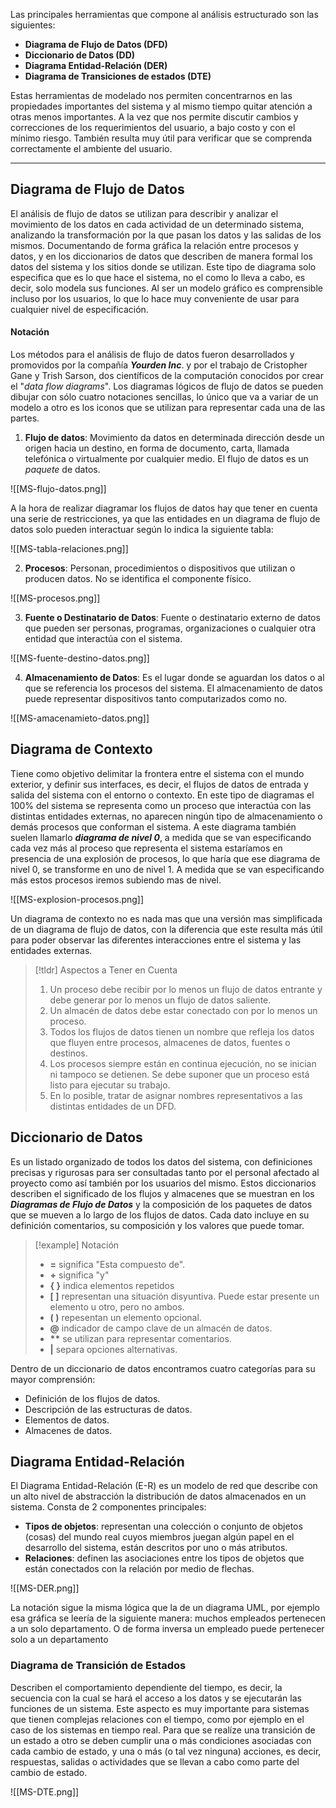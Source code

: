 Las principales herramientas que compone al análisis estructurado son las siguientes:

- **Diagrama de Flujo de Datos (DFD)**
- **Diccionario de Datos (DD)**
- **Diagrama Entidad-Relación (DER)**
- **Diagrama de Transiciones de estados (DTE)**

Estas herramientas de modelado nos permiten concentrarnos en las propiedades importantes del sistema y al mismo tiempo quitar atención a otras menos importantes.  A la vez que nos permite discutir cambios y correcciones de los requerimientos del usuario, a bajo costo y con el mínimo riesgo. También resulta muy útil para verificar que se comprenda correctamente el ambiente del usuario.

---

## Diagrama de Flujo de Datos

El análisis de flujo de datos se utilizan para describir y analizar el movimiento de los datos en cada actividad de un determinado sistema, analizando la transformación por la que pasan los datos y las salidas de los mismos. Documentando de forma gráfica la relación entre procesos y datos, y en los diccionarios de datos que describen de manera formal los datos del sistema y los sitios donde se utilizan.
Este tipo de diagrama solo especifica que es lo que hace el sistema, no el como lo lleva a cabo, es decir, solo modela sus funciones. Al ser un modelo gráfico es comprensible incluso por los usuarios, lo que lo hace muy conveniente de usar para cualquier nivel de especificación.

#### Notación

Los métodos para el análisis de flujo de datos fueron desarrollados y promovidos por la compañía ***Yourden Inc***. y por el trabajo de Cristopher Gane y Trish Sarson, dos científicos de la computación conocidos por crear el "*data flow diagrams*".
Los diagramas lógicos de flujo de datos se pueden dibujar con sólo cuatro notaciones sencillas, lo único que va a variar de un modelo a otro es los iconos que se utilizan para representar cada una de las partes.

1. **Flujo de datos**: Movimiento da datos en determinada dirección desde un origen hacia un destino, en forma de documento, carta, llamada telefónica o virtualmente por cualquier medio. El flujo de datos es un *paquete* de datos.

![[MS-flujo-datos.png]]

A la hora de realizar diagramar los flujos de datos hay que tener en cuenta una serie de restricciones, ya que las entidades en un diagrama de flujo de datos solo pueden interactuar según lo indica la siguiente tabla:

![[MS-tabla-relaciones.png]]

2. **Procesos**: Personan, procedimientos o dispositivos que utilizan o producen datos. No se identifica el componente físico.

![[MS-procesos.png]]

3. **Fuente o Destinatario de Datos**: Fuente o destinatario externo de datos que pueden ser personas, programas, organizaciones o cualquier otra entidad que interactúa con el sistema.

![[MS-fuente-destino-datos.png]] 

4. **Almacenamiento de Datos**: Es el lugar donde se aguardan los datos o al que se referencia los procesos del sistema. El almacenamiento de datos puede representar dispositivos tanto computarizados como no.

![[MS-amacenamieto-datos.png]]

## Diagrama de Contexto

Tiene como objetivo delimitar la frontera entre el sistema con el mundo exterior, y definir sus interfaces, es decir, el flujos de datos de entrada y salida del sistema con el entorno o contexto.
En este tipo de diagramas el 100% del sistema se representa como un proceso que interactúa con las distintas entidades externas, no aparecen ningún tipo de almacenamiento o demás procesos que conforman el sistema.
A este diagrama también suelen llamarlo ***diagrama de nivel 0***, a medida que se van especificando cada vez más al proceso que representa el sistema estaríamos en presencia de una explosión de procesos, lo que haría que ese diagrama de nivel 0, se transforme en uno de nivel 1. A medida que se van especificando más estos procesos iremos subiendo mas de nivel.

![[MS-explosion-procesos.png]]

Un diagrama de contexto no es nada mas que una versión mas simplificada de un diagrama de flujo de datos, con la diferencia que este resulta más útil para poder observar las diferentes interacciones entre el sistema y las entidades externas.

>[!tldr] Aspectos a Tener en Cuenta
>1. Un proceso debe recibir por lo menos un flujo de datos entrante y debe generar por lo menos un flujo de datos saliente.
>2. Un almacén de datos debe estar conectado con por lo menos un proceso.
>3. Todos los flujos de datos tienen un nombre que refleja los datos que fluyen entre procesos, almacenes de datos, fuentes o destinos.
>4. Los procesos siempre están en continua ejecución, no se inician ni tampoco se detienen. Se debe suponer que un proceso está listo para ejecutar su trabajo.
>5. En lo posible, tratar de asignar nombres representativos a las distintas entidades de un DFD.

## Diccionario de Datos

Es un listado organizado de todos los datos del sistema, con definiciones precisas y rigurosas para ser consultadas tanto por el personal afectado al proyecto como así también por los usuarios del mismo.
Estos diccionarios describen el significado de los flujos y almacenes que se muestran en los ***Diagramas de Flujo de Datos*** y la composición de los paquetes de datos que se mueven a lo largo de los flujos de datos. Cada dato incluye en su definición comentarios, su composición y los valores que puede tomar.

>[!example] Notación
>- **=** significa "Esta compuesto de".
>- **+** significa "y"
>- **{ }** indica elementos repetidos
>- **\[ \]** representan una situación disyuntiva. Puede estar presente un elemento u otro, pero no ambos.
>- **( )** repesentan un elemento opcional.
>- **@** indicador de campo clave de un almacén de datos.
>- **\*\*** se utilizan para representar comentarios.
>- **|** separa opciones alternativas.

Dentro de un diccionario de datos encontramos cuatro categorías para su mayor comprensión:

- Definición de los flujos de datos.
- Descripción de las estructuras de datos.
- Elementos de datos.
- Almacenes de datos.

## Diagrama Entidad-Relación

El Diagrama Entidad-Relación (E-R) es un modelo de red que describe con un alto nivel de abstracción la distribución de datos almacenados en un sistema. Consta de 2 componentes principales:

- **Tipos de objetos**: representan una colección o conjunto de objetos (cosas) del mundo real cuyos miembros juegan algún papel en el desarrollo del sistema, están descritos por uno o más atributos.
- **Relaciones**: definen las asociaciones entre los tipos de objetos que están conectados con la relación por medio de flechas.

![[MS-DER.png]]

La notación sigue la misma lógica que la de un diagrama UML, por ejemplo esa gráfica se leería de la siguiente manera: muchos empleados pertenecen a un solo departamento. O de forma inversa un empleado puede pertenecer solo a un departamento

### Diagrama de Transición de Estados

Describen el comportamiento dependiente del tiempo, es decir, la secuencia con la cual se hará el acceso a los datos y se ejecutarán las funciones de un sistema.
Este aspecto es muy importante para sistemas que tienen complejas relaciones con el tiempo, como por ejemplo en el caso de los sistemas en tiempo real. Para que se realíze una transición de un estado a otro se deben cumplir una o más condiciones asociadas con cada cambio de estado, y una o más (o tal vez ninguna) acciones, es decir, respuestas, salidas o actividades que se llevan a cabo como parte del cambio de estado.

![[MS-DTE.png]]
